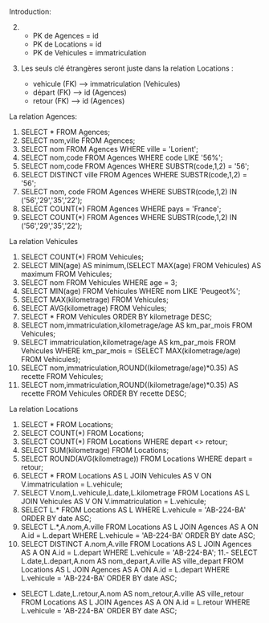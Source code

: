 Introduction:

2. - PK de Agences = id
   - PK de Locations = id
   - PK de Vehicules = immatriculation

3. Les seuls clé étrangères seront juste dans la relation Locations : 
   - vehicule (FK) --> immatriculation (Vehicules)
   - départ (FK) --> id (Agences)
   - retour (FK) --> id (Agences)

La relation Agences:

1. SELECT * FROM Agences;
2. SELECT nom,ville FROM Agences;
3. SELECT nom FROM Agences WHERE ville = 'Lorient';
4. SELECT nom,code FROM Agences WHERE code LIKE '56%';
5. SELECT nom,code FROM Agences WHERE SUBSTR(code,1,2) = '56';
6. SELECT DISTINCT ville FROM Agences WHERE SUBSTR(code,1,2) = '56';
7. SELECT nom, code FROM Agences WHERE SUBSTR(code,1,2) IN ('56','29','35','22');
8. SELECT COUNT(*) FROM Agences WHERE pays = 'France';
9. SELECT COUNT(*) FROM Agences WHERE SUBSTR(code,1,2) IN ('56','29','35','22');

La relation Vehicules

1. SELECT COUNT(*) FROM Vehicules;
2. SELECT MIN(age) AS minimum,(SELECT MAX(age) FROM Vehicules) AS maximum FROM Vehicules;
3. SELECT nom FROM Vehicules WHERE age = 3;
4. SELECT MIN(age) FROM Vehicules WHERE nom LIKE 'Peugeot%';
5. SELECT MAX(kilometrage) FROM Vehicules;
6. SELECT AVG(kilometrage) FROM Vehicules;
7. SELECT * FROM Vehicules ORDER BY kilometrage DESC;
8. SELECT nom,immatriculation,kilometrage/age AS km_par_mois FROM Vehicules;
9. SELECT immatriculation,kilometrage/age AS km_par_mois FROM Vehicules WHERE km_par_mois = (SELECT MAX(kilometrage/age) FROM Vehicules);
10. SELECT nom,immatriculation,ROUND((kilometrage/age)*0.35) AS recette FROM Vehicules;
11. SELECT nom,immatriculation,ROUND((kilometrage/age)*0.35) AS recette FROM Vehicules ORDER BY recette DESC;

La relation Locations

1. SELECT * FROM Locations;
2. SELECT COUNT(*) FROM Locations;
3. SELECT COUNT(*) FROM Locations WHERE depart <> retour;
4. SELECT SUM(kilometrage) FROM Locations;
5. SELECT ROUND(AVG(kilometrage)) FROM Locations WHERE depart = retour;
6. SELECT * FROM Locations AS L JOIN Vehicules AS V ON V.immatriculation = L.vehicule;
7. SELECT V.nom,L.vehicule,L.date,L.kilometrage FROM Locations AS L JOIN Vehicules AS V ON V.immatriculation = L.vehicule;
8. SELECT L.* FROM Locations AS L WHERE L.vehicule = 'AB-224-BA' ORDER BY date ASC;
9. SELECT L.*,A.nom,A.ville FROM Locations AS L JOIN Agences AS A ON A.id = L.depart WHERE L.vehicule = 'AB-224-BA' ORDER BY date ASC;
10. SELECT DISTINCT A.nom,A.ville FROM Locations AS L JOIN Agences AS A ON A.id = L.depart WHERE L.vehicule = 'AB-224-BA';
11.- SELECT L.date,L.depart,A.nom AS nom_depart,A.ville AS ville_depart FROM Locations AS L JOIN Agences AS A ON A.id = L.depart WHERE L.vehicule = 'AB-224-BA' ORDER BY date ASC;
   - SELECT L.date,L.retour,A.nom AS nom_retour,A.ville AS ville_retour FROM Locations AS L JOIN Agences AS A ON A.id = L.retour WHERE L.vehicule = 'AB-224-BA' ORDER BY date ASC;
